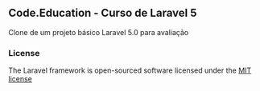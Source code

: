 ## Code.Education - Curso de Laravel 5

Clone de um projeto básico Laravel 5.0 para avaliação

### License

The Laravel framework is open-sourced software licensed under the [MIT license](http://opensource.org/licenses/MIT)
